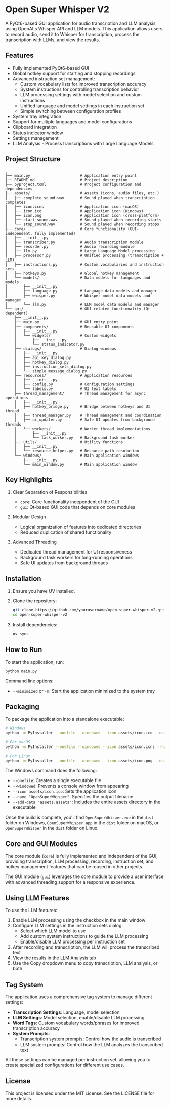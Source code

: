 # Open Super Whisper V2

A PyQt6-based GUI application for audio transcription and LLM analysis using OpenAI's Whisper API and LLM models. This application allows users to record audio, send it to Whisper for transcription, process the transcription with LLMs, and view the results.

## Features

- Fully implemented PyQt6-based GUI
- Global hotkey support for starting and stopping recordings
- Advanced instruction set management:
  - Custom vocabulary lists for improved transcription accuracy
  - System instructions for controlling transcription behavior
  - LLM processing settings with model selection and custom instructions
  - Unified language and model settings in each instruction set
  - Simple switching between configuration profiles
- System tray integration
- Support for multiple languages and model configurations
- Clipboard integration
- Status indicator window
- Settings management
- LLM Analysis - Process transcriptions with Large Language Models

## Project Structure

```
.
├── main.py                      # Application entry point
├── README.md                    # Project description
├── pyproject.toml               # Project configuration and dependencies
├── assets/                      # Assets (icons, audio files, etc.)
│   ├── complete_sound.wav       # Sound played when transcription completes
│   ├── icon.icns                # Application icon (macOS)
│   ├── icon.ico                 # Application icon (Windows)
│   ├── icon.png                 # Application icon (cross-platform)
│   ├── start_sound.wav          # Sound played when recording starts
│   └── stop_sound.wav           # Sound played when recording stops
├── core/                        # Core functionality (GUI-independent, fully implemented)
│   ├── __init__.py
│   ├── transcriber.py           # Audio transcription module
│   ├── recorder.py              # Audio recording module
│   ├── llm.py                   # Large Language Model processing
│   ├── processor.py             # Unified processing (transcription + LLM)
│   ├── instructions.py          # Custom vocabularies and instruction sets
│   ├── hotkeys.py               # Global hotkey management
│   └── models/                  # Data models for languages and models
│       ├── __init__.py
│       ├── language.py          # Language data models and manager
│       ├── whisper.py           # Whisper model data models and manager
│       └── llm.py               # LLM model data models and manager
└── gui/                         # GUI-related functionality (Qt-dependent)
    ├── __init__.py
    ├── main.py                  # GUI entry point
    ├── components/              # Reusable UI components
    │   ├── __init__.py
    │   └── widgets/             # Custom widgets
    │       ├── __init__.py
    │       └── status_indicator.py
    ├── dialogs/                 # Dialog windows
    │   ├── __init__.py
    │   ├── api_key_dialog.py
    │   ├── hotkey_dialog.py
    │   ├── instruction_sets_dialog.py
    │   └── simple_message_dialog.py
    ├── resources/               # Application resources
    │   ├── __init__.py
    │   ├── config.py            # Configuration settings
    │   └── labels.py            # UI text labels
    ├── thread_management/       # Thread management for async operations
    │   ├── __init__.py
    │   ├── hotkey_bridge.py     # Bridge between hotkeys and UI thread
    │   ├── thread_manager.py    # Thread management and coordination
    │   ├── ui_updater.py        # Safe UI updates from background threads
    │   └── workers/             # Worker thread implementations
    │       ├── __init__.py
    │       └── task_worker.py   # Background task worker
    ├── utils/                   # Utility functions
    │   ├── __init__.py
    │   └── resource_helper.py   # Resource path resolution
    └── windows/                 # Main application windows
        ├── __init__.py
        └── main_window.py       # Main application window
```

## Key Highlights

1. Clear Separation of Responsibilities
   - `core`: Core functionality independent of the GUI
   - `gui`: Qt-based GUI code that depends on core modules

2. Modular Design
   - Logical organization of features into dedicated directories
   - Reduced duplication of shared functionality

3. Advanced Threading
   - Dedicated thread management for UI responsiveness
   - Background task workers for long-running operations
   - Safe UI updates from background threads

## Installation

1. Ensure you have UV installed.

2. Clone the repository:
   ```bash
   git clone https://github.com/yourusername/open-super-whisper-v2.git
   cd open-super-whisper-v2
   ```

3. Install dependencies:
   ```bash
   uv sync
   ```

## How to Run

To start the application, run:

```bash
python main.py
```

Command line options:
- `--minimized` or `-m`: Start the application minimized to the system tray

## Packaging

To package the application into a standalone executable:

```bash
# Windows
python -m PyInstaller --onefile --windowed --icon assets/icon.ico --name "OpenSuperWhisper" --add-data "assets;assets" main.py

# For macOS
python -m PyInstaller --onefile --windowed --icon assets/icon.icns --name "OpenSuperWhisper" --add-data "assets:assets" main.py

# For Linux
python -m PyInstaller --onefile --windowed --icon assets/icon.png --name "OpenSuperWhisper" --add-data "assets:assets" main.py
```

The Windows command does the following:
- `--onefile`: Creates a single executable file
- `--windowed`: Prevents a console window from appearing
- `--icon assets/icon.ico`: Sets the application icon
- `--name "OpenSuperWhisper"`: Specifies the output filename
- `--add-data "assets;assets"`: Includes the entire assets directory in the executable

Once the build is complete, you'll find `OpenSuperWhisper.exe` in the `dist` folder on Windows, `OpenSuperWhisper.app` in the `dist` folder on macOS, or `OpenSuperWhisper` in the `dist` folder on Linux.

## Core and GUI Modules

The core module (`core`) is fully implemented and independent of the GUI, providing transcription, LLM processing, recording, instruction set, and hotkey management features that can be reused in other projects.

The GUI module (`gui`) leverages the core module to provide a user interface with advanced threading support for a responsive experience.

## Using LLM Features

To use the LLM features:

1. Enable LLM processing using the checkbox in the main window
2. Configure LLM settings in the instruction sets dialog:
   - Select which LLM model to use
   - Add custom system instructions to guide the LLM processing
   - Enable/disable LLM processing per instruction set
3. After recording and transcription, the LLM will process the transcribed text
4. View the results in the LLM Analysis tab
5. Use the Copy dropdown menu to copy transcription, LLM analysis, or both

## Tag System

The application uses a comprehensive tag system to manage different settings:

- **Transcription Settings**: Language, model selection
- **LLM Settings**: Model selection, enable/disable LLM processing
- **Word Tags**: Custom vocabulary words/phrases for improved transcription accuracy
- **System Prompts**:
  - Transcription system prompts: Control how the audio is transcribed
  - LLM system prompts: Control how the LLM analyzes the transcribed text

All these settings can be managed per instruction set, allowing you to create specialized configurations for different use cases.

## License

This project is licensed under the MIT License. See the LICENSE file for more details.
